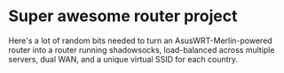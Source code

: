 Super awesome router project
===

Here's a lot of random bits needed to turn an AsusWRT-Merlin-powered router into a router running shadowsocks, load-balanced across multiple servers, dual WAN, and a unique virtual SSID for each country.

